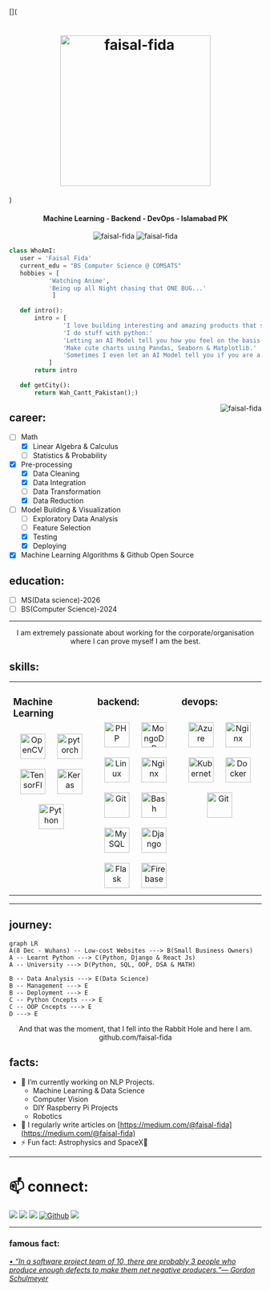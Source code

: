 [](<h1 align="center"><img src="https://i.ibb.co/KFsVwTN/greetings.gif" alt="faisal-fida" width="300"></h1>)

<h4 align="center">Machine Learning - Backend - DevOps - Islamabad PK</h4>

<div align="center"> <img src="https://img.shields.io/badge/-Faisal Fida-blue?style=flat-square&logo=Linkedin&logoColor=white&link=https://www.linkedin.com/in/faisal-fida" alt="faisal-fida" />
<img src="https://komarev.com/ghpvc/?username=faisal-fida" alt="faisal-fida" /> </div>

 ```python
 class WhoAmI:
 	user = 'Faisal Fida'
	current_edu = "BS Computer Science @ COMSATS"
	hobbies = [	
			'Watching Anime',
			'Being up all Night chasing that ONE BUG...'
		     ]
	
	def intro():
		intro = [
				'I love building interesting and amazing products that serve a great deal of purpose.' 
				'I do stuff with python:' 
				'Letting an AI Model tell you how you feel on the basis of your text input'
				'Make cute charts using Pandas, Seaborn & Matplotlib.' 
				'Sometimes I even let an AI Model tell you if you are a cat or a human.'
			]
		return intro
	
	def getCity():
		return Wah_Cantt_Pakistan();)
 ```
<img src = 'https://i.ibb.co/zGTNXf2/ezgif-7-a33b380edb84.gif' alt="faisal-fida" align='right'>


## career:
 - [ ] Math
	 - [x] Linear Algebra & Calculus 
	 - [ ] Statistics & Probability
 - [x] Pre-processing
	 - [x] Data Cleaning
	 - [x] Data Integration
	 - [ ] Data Transformation
	 - [x] Data Reduction
 - [ ] Model Building & Visualization
	 - [ ] Exploratory Data Analysis
	 - [ ] Feature Selection
	 - [x] Testing 
	 - [x] Deploying
 - [x] Machine Learning Algorithms & Github Open Source

## education: 

 - [ ] MS(Data science)-2026 
 - [ ] BS(Computer Science)-2024

---

<p align = "center">I am extremely passionate about working for the corporate/organisation where I can prove myself I am the best. </p>


## skills:
<table><tr><td valign="top" width="33%">

### Machine Learning  
<div align="center">  
<a href="https://opencv.org/" target="_blank"><img style="margin: 10px" src="https://profilinator.rishav.dev/skills-assets/opencv-icon.svg" alt="OpenCV" height="50" /></a>  
<a href="https://pytorch.org/" target="_blank"><img style="margin: 10px" src="https://profilinator.rishav.dev/skills-assets/pytorch-icon.svg" alt="pytorch" height="50" /></a>  
<a href="https://www.tensorflow.org/" target="_blank"><img style="margin: 10px" src="https://profilinator.rishav.dev/skills-assets/tensorflow-icon.svg" alt="TensorFlow" height="50" /></a>  
<a href="https://keras.io/" target="_blank"><img style="margin: 10px" src="https://profilinator.rishav.dev/skills-assets/keras.png" alt="Keras" height="50" /></a>  
<a href="https://www.python.org/" target="_blank"><img style="margin: 10px" src="https://profilinator.rishav.dev/skills-assets/python-original.svg" alt="Python" height="50" /></a>  
  </div>
  
</div></td><td valign="top" width="33%">



### backend:  
<div align="center">  
<a href="https://www.php.net/" target="_blank"><img style="margin: 10px" src="https://profilinator.rishav.dev/skills-assets/php-original.svg" alt="PHP" height="50" /></a>  
<a href="https://www.mongodb.com/" target="_blank"><img style="margin: 10px" src="https://profilinator.rishav.dev/skills-assets/mongodb-original-wordmark.svg" alt="MongoDB" height="50" /></a>  
<a href="https://www.linux.org/" target="_blank"><img style="margin: 10px" src="https://profilinator.rishav.dev/skills-assets/linux-original.svg" alt="Linux" height="50" /></a>  
<a href="https://www.nginx.com/" target="_blank"><img style="margin: 10px" src="https://profilinator.rishav.dev/skills-assets/nginx-original.svg" alt="Nginx" height="50" /></a>  
<a href="https://github.com/" target="_blank"><img style="margin: 10px" src="https://profilinator.rishav.dev/skills-assets/git-scm-icon.svg" alt="Git" height="50" /></a>  
<a href="https://www.gnu.org/software/bash/" target="_blank"><img style="margin: 10px" src="https://profilinator.rishav.dev/skills-assets/gnu_bash-icon.svg" alt="Bash" height="50" /></a>  
<a href="https://www.mysql.com/" target="_blank"><img style="margin: 10px" src="https://profilinator.rishav.dev/skills-assets/mysql-original-wordmark.svg" alt="MySQL" height="50" /></a>  
<a href="https://www.djangoproject.com/" target="_blank"><img style="margin: 10px" src="https://profilinator.rishav.dev/skills-assets/django-original.svg" alt="Django" height="50" /></a>  
<a href="https://flask.palletsprojects.com/" target="_blank"><img style="margin: 10px" src="https://profilinator.rishav.dev/skills-assets/flask.png" alt="Flask" height="50" /></a>  
<a href="https://firebase.google.com/" target="_blank"><img style="margin: 10px" src="https://profilinator.rishav.dev/skills-assets/firebase.png" alt="Firebase" height="50" /></a>  
</div>  


</div></td><td valign="top" width="33%">
  
### devops:  
<div align="center">  
<a href="https://azure.microsoft.com/en-in/" target="_blank"><img style="margin: 10px" src="https://profilinator.rishav.dev/skills-assets/microsoft_azure-icon.svg" alt="Azure" height="50" /></a>  
<a href="https://www.nginx.com/" target="_blank"><img style="margin: 10px" src="https://profilinator.rishav.dev/skills-assets/nginx-original.svg" alt="Nginx" height="50" /></a>  
<a href="https://kubernetes.io/" target="_blank"><img style="margin: 10px" src="https://profilinator.rishav.dev/skills-assets/kubernetes-icon.svg" alt="Kubernetes" height="50" /></a>  
<a href="https://www.docker.com/" target="_blank"><img style="margin: 10px" src="https://profilinator.rishav.dev/skills-assets/docker-original-wordmark.svg" alt="Docker" height="50" /></a>
<a href="https://github.com/" target="_blank"><img style="margin: 10px" src="https://profilinator.rishav.dev/skills-assets/git-scm-icon.svg" alt="Git" height="50" /></a>  
</div>
</div></td></tr></table> 


---

## journey:
```mermaid
graph LR
A(8 Dec - Wuhans) -- Low-cost Websites ---> B(Small Business Owners)
A -- Learnt Python ---> C(Python, Django & React Js)
A -- University ---> D(Python, SQL, OOP, DSA & MATH)

B -- Data Analysis ---> E(Data Science)
B -- Management ---> E
B -- Deployment ---> E
C -- Python Cncepts ---> E
C -- OOP Cncepts ---> E
D ---> E

```
<p align = "center"> And that was the moment, that I fell into the Rabbit Hole and here I am. github.com/faisal-fida </p>


## facts:

- 🔭 I’m currently working on NLP Projects.
  - Machine Learning & Data Science
  - Computer Vision
  - DIY Raspberry Pi Projects
  - Robotics
- 📝 I regularly write articles on [https://medium.com/@faisal-fida](https://medium.com/@faisal-fida)
- ⚡ Fun fact: Astrophysics and SpaceX🚀 

---

# 📫 connect:
<p align = "center">
 
<!-- [<img src ="https://img.shields.io/badge/portfolio-%23.svg?&style=for-the-badge&logo=&logoColor=white%22">](https://user.github.io/) -->
 [<img src="https://img.shields.io/badge/linkedin-%230077B5.svg?&style=for-the-badge&logo=linkedin&logoColor=white" />](https://www.linkedin.com/in/faisal-fida/) 
[<img src="https://img.shields.io/badge/medium-%2312100E.svg?&style=for-the-badge&logo=medium&logoColor=white" />](https://medium.com/@faisal-fida)
[<img src = "https://img.shields.io/badge/instagram-%23E4405F.svg?&style=for-the-badge&logo=instagram&logoColor=white">](https://www.instagram.com/faisalfida.4/)
<a href="https://github.com/faisal-fida" target="_blank"><img alt="Github" src="https://img.shields.io/badge/GitHub-%2312100E.svg?&style=for-the-badge&logo=Github&logoColor=blue" /></a>
[<img src="https://img.shields.io/badge/facebook-%231877F2.svg?&style=for-the-badge&logo=facebook&logoColor=white" />](https://www.facebook.com/faisal-fida.4) 

</p>

---

### famous fact:
<a href="https://github.com/marketplace/actions/quote-readme">
<!--STARTS_HERE_QUOTE_README-->
• <i>“In a software project team of 10, there are probably 3 people who produce enough defects to make them net negative producers.”— Gordon Schulmeyer   </i>
<!--ENDS_HERE_QUOTE_README-->
</a>
